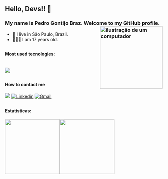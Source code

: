 ## Hello, Devs!! 👋
### My name is Pedro Gontijo Braz. Welcome to my GitHub profile. <img src="https://raw.githubusercontent.com/MicaelliMedeiros/micaellimedeiros/master/image/computer-illustration.png" alt="ilustração de um computador" min-width="200px" max-width="200px" width="200px" align="right">

- 🔰  I live in São Paulo, Brazil.
- 💁🏽‍♂️  I am 17 years old.
##

#### Most used tecnologies:

<div style="display: inline_block"><br>
  <img src="https://skillicons.dev/icons?i=ts,react,next,nodejs,tailwindcss,vitest,mongodb,postgresql,prisma,yarn,java,spring,linux,debian" />
</div>

##

#### How to contact me
<a href="https://www.instagram.com/pedrogbraz/" target="_blank"><img src="https://img.shields.io/badge/-Instagram-%23E4405F?style=for-the-badge&logo=instagram&logoColor=white" target="_blank"></a>
[<img alt="Linkedin" src="https://img.shields.io/badge/-linkedin-%230077B5?style=for-the-badge&logo=linkedin&logoColor=white"/>](https://www.linkedin.com/in/pedrogbraz/)
<a href="mailto:contatopedrogbraz@gmail.com" target="_blank"><img alt="Gmail" src="https://img.shields.io/badge/Gmail-D14836?style=for-the-badge&logo=gmail&logoColor=white" /></a>
##

#### Estatísticas:

<div style="display: flex;">
<a href="https://github.com/vgont/github-readme-stats">
  <img height="175"  align="center" margin-right="20px"; src="https://github-readme-stats.vercel.app/api?username=pedrogbraz&show_icons=true&theme=dracula" />
</a>
<a href="https://github.com/vgont/convoychat">
  <img height="175" align="center" src="https://github-readme-stats.vercel.app/api/top-langs?username=pedrogbraz&layout=compact&langs_count=8&card_width=320&show_icons=true&theme=dracula" />
</a>
</div>






